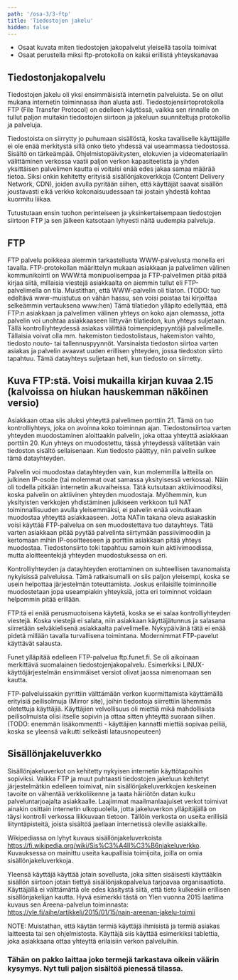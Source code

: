 ```yaml
---
path: '/osa-3/3-ftp'
title: 'Tiedostojen jakelu'
hidden: false
---
```


<text-box variant='learningObjectives' name='Oppimistavoitteet'>

- Osaat kuvata miten tiedostojen jakopalvelut yleisellä tasolla toimivat
- Osaat perustella miksi ftp-protokolla on kaksi erillistä yhteyskanavaa

</text-box>


## Tiedostonjakopalvelu


Tiedostojen jakelu oli yksi ensimmäisistä internetin palveluista. Se on ollut mukana internetin toiminnassa ihan alusta asti. Tiedostojensiirtoprotokolla FTP (File Transfer Protocol) on edelleen käytössä, vaikka sen rinnalle on tullut paljon muitakin tiedostojen siirtoon ja jakeluun suunniteltuja protokollia ja palveluja. 

Tiedostoista on siirrytty jo puhumaan sisällöstä, koska tavalliselle käyttäjälle ei ole enää merkitystä sillä onko tieto yhdessä vai useammassa tiedostossa. Sisältö on tärkeämpää. Ohjelmistopäivitysten, elokuvien ja videomateriaalin välittäminen verkossa vaatii paljon verkon kapasiteetista ja yhden yksittäisen palvelimen kautta ei voitaisi enää edes jakaa samaa määrää tietoa. Siksi onkin kehitetty erityisiä sisällönjakoverkkoja (Content Delivery Network, CDN), joiden avulla pyritään siihen, että käyttäjät saavat sisällön joustavasti eikä verkko kokonaisuudessaan tai jostain yhdestä kohtaa kuormitu liikaa.

Tutustutaan ensin tuohon perinteiseen ja yksinkertaisempaan tiedostojen siirtoon FTP ja sen jälkeen katsotaan lyhyesti näitä uudempia palveluja.

## FTP

FTP palvelu poikkeaa aiemmin tarkastellusta WWW-palvelusta monella eri tavalla. FTP-protokollan määrittelyn mukaan asiakkaan ja palvelimen välinen kommunikointi on WWW:tä monipuolisempaa ja FTP-palvelimen pitää pitää kirjaa siitä, millaisia viestejä asiakkaalta on aiemmin tullut eli FTP-palvelimella on tila. Muistithan, että WWW-palvelin oli tilaton. (TODO: tuo edeltävä www-muistutus on vähän hassu, sen voisi poistaa tai kirjoittaa selkeämmin vertauksena www:hen) Tämä tilatiedon ylläpito edellyttää, että FTP:n asiakkaan ja palvelimen välinen yhteys on koko ajan olemassa, jotta palvelin voi unohtaa asiakkaaseen liittyvän tilatiedon, kun yhteys suljetaan. Tällä kontrolliyhteydessä asiakas välittää toimenpidepyyntöjä palvelimelle. Tällaisia voivat olla mm. hakemiston tiedostolistaus, hakemiston vaihto, tiedosto nouto- tai tallennuspyynnöt. Varsinaista tiedoston siirtoa varten asiakas ja palvelin avaavat uuden erillisen yhteyden, jossa tiedoston siirto tapahtuu. Tämä datayhteys suljetaan heti, kun tiedosto on siirretty.

## Kuva FTP:stä. Voisi mukailla kirjan kuvaa 2.15  (kalvoissa on hiukan hauskemman näköinen versio)

Asiakkaan ottaa siis aluksi yhteyttä palvelimen porttiin 21. Tämä on tuo kontrolliyhteys, joka on avoinna koko toiminnan ajan. Tiedostonsiirtoa varten yhteyden muodostaminen aloittaakin palvelin, joka ottaa yhteyttä asiakkaan porttiin 20. Kun yhteys on muodostettu, tässä yhteydessä välitetään vain tiedoston sisältö sellaisenaan. Kun tiedosto päättyy, niin palvelin sulkee tämä datayhteyden.

Palvelin voi muodostaa datayhteyden vain, kun molemmilla laitteilla on julkinen IP-osoite (tai molemmat ovat samassa yksityisessä verkossa). Näin oli todella pitkään internetin alkuvaiheissa. Tätä kutsutaan aktiivimoodiksi, koska palvelin on aktiivinen yhteyden muodostaja. Myöhemmin, kun yksityisten verkkojen yhdistäminen julkiseen verkkoon tuli NAT toiminnallisuuden avulla yleisemmäksi, ei palvelin enää voinutkaan muodostaa yhteyttä asiakkaaseen. Jotta NATin takana oleva asiakaskin voisi käyttää FTP-palvelua on sen muodostettava tuo datayhteys. Tätä varten asiakkaan pitää pyytää palvelinta siirtymään passiivimoodiin ja kertomaan mihin IP-osoitteeseen ja porttiin asiakkaan pitää yhteys muodostaa. Tiedostonsiirto toki tapahtuu samoin kuin aktiivimoodissa, mutta aloitteentekijä yhteyden muodostuksessa on eri.

Kontrolliyhteyden ja datayhteyden erottaminen on suhteellisen tavanomaista nykyisissä palveluissa. Tämä ratkaisumalli on siis paljon yleisempi, koska se usein helpottaa järjestelmän toteuttamista. Joskus erilaisille toiminnoille muodostetaan jopa useampiakin yhteyksiä, jotta eri toiminnot voidaan helpommin pitää erillään.

FTP:tä ei enää perusmuotoisena käytetä, koska se ei salaa kontrolliyhteyden viestejä. Koska viestejä ei salata, niin asiakkaan käyttäjätunnus ja salasana siirretään selväkielisenä asiakkaalta palvelimelle. Nykypäivänä tätä ei enää pidetä millään tavalla turvallisena toimintana. Modernimmat FTP-pavelut käyttävät salausta. 

Funet ylläpitää edelleen FTP-palvelua ftp.funet.fi. Se oli aikoinaan merkittävä suomalainen tiedostojenjakopalvelu. Esimerkiksi LINUX-käyttöjärjestelmän ensimmäiset versiot olivat jaossa nimenomaan sen kautta.

FTP-palveluissakin pyrittiin välttämään verkon kuormittamista käyttämällä erityisiä peilisolmuja (Mirror site), joihin tiedostoja siirrettiin lähemmäs oletettuja käyttäjiä. Käyttäjien velvollisuus oli miettiä mikä mahdollisista peilisolmuista olisi itselle sopivin ja ottaa sitten yhteyttä suoraan siihen. (TODO: enemmän lisäkommentti - käyttäjien kannatti miettiä sopivaa peiliä, koska se yleensä vaikutti selkeästi latausnopeuteen)



## Sisällönjakeluverkko

Sisällönjakeluverkot on kehitetty nykyisen internetin käyttötapoihin sopiviksi. Vaikka FTP ja muut puhtaasti tiedostojen jakeluun kehitetyt järjestelmätkin edelleen toimivat, niin sisällönjakeluverkkojen keskeinen tavoite on vähentää verkkoliikenne ja taata häiriötön datan kulku palveluntarjoajalta asiakkaalle. Laajimmat maailmanlaajuiset verkot toimivat ainakin osittain internetin ulkopuolella, jotta jakeluverkon ylläpitäjällä on täysi kontrolli verkossa liikkuvaan tietoon. Tällöin verkosta on useita erillisiä liityntäpisteitä, joista sisältöä jaellaan internetissä oleville asiakkaille.

Wikipediassa on lyhyt kuvaus sisällönjakeluverkoista https://fi.wikipedia.org/wiki/Sis%C3%A4ll%C3%B6njakeluverkko. Kuvauksessa on mainittu useita kaupallisia toimijoita, joilla on omia sisällönjakeluverkkoja.

Yleensä käyttäjä käyttää jotain sovellusta, joka sitten sisäisesti käyttääkin sisällön siirtoon jotain tiettyä sisällönjakopalvelua tarjoavaa organisaatiota. Käyttäjällä ei välttämättä ole edes käsitystä siitä, että tieto kulkeekin erillisen sisällönjakelijan kautta. Hyvä esimerkki tästä on Ylen vuonna 2015 laatima kuvaus sen Areena-palvelun toiminnasta: https://yle.fi/aihe/artikkeli/2015/01/15/nain-areenan-jakelu-toimii

NOTE: Muistathan, että käytän termiä käyttäjä ihmisistä ja termiä asiakas laitteesta tai sen ohjelmistosta. Käyttäjä siis käyttää esimerkiksi tablettia, joka asiakkaana ottaa yhteyttä erilaisiin verkon palveluihin.



### Tähän on pakko laittaa joko termejä tarkastava oikein väärin kysymys. Nyt tuli paljon sisältöä pienessä tilassa.



